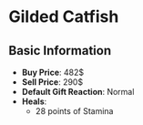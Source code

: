 # Gilded Catfish

## Basic Information

- **Buy Price**: 482$
- **Sell Price**: 290$
- **Default Gift Reaction**: Normal
- **Heals**:
  - 28 points of Stamina